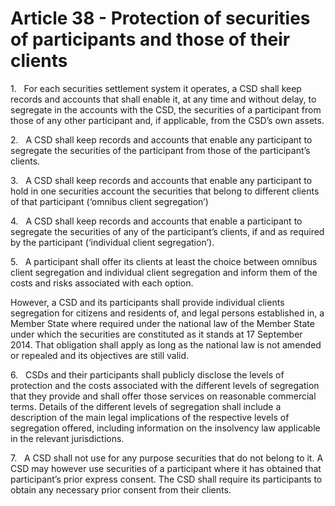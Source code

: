 # Article 38 - Protection of securities of participants and those of their clients


1.   For each securities settlement system it operates, a CSD shall keep records and accounts that shall enable it, at any time and without delay, to segregate in the accounts with the CSD, the securities of a participant from those of any other participant and, if applicable, from the CSD’s own assets.

2.   A CSD shall keep records and accounts that enable any participant to segregate the securities of the participant from those of the participant’s clients.

3.   A CSD shall keep records and accounts that enable any participant to hold in one securities account the securities that belong to different clients of that participant (‘omnibus client segregation’)

4.   A CSD shall keep records and accounts that enable a participant to segregate the securities of any of the participant’s clients, if and as required by the participant (‘individual client segregation’).

5.   A participant shall offer its clients at least the choice between omnibus client segregation and individual client segregation and inform them of the costs and risks associated with each option.

However, a CSD and its participants shall provide individual clients segregation for citizens and residents of, and legal persons established in, a Member State where required under the national law of the Member State under which the securities are constituted as it stands at 17 September 2014. That obligation shall apply as long as the national law is not amended or repealed and its objectives are still valid.

6.   CSDs and their participants shall publicly disclose the levels of protection and the costs associated with the different levels of segregation that they provide and shall offer those services on reasonable commercial terms. Details of the different levels of segregation shall include a description of the main legal implications of the respective levels of segregation offered, including information on the insolvency law applicable in the relevant jurisdictions.

7.   A CSD shall not use for any purpose securities that do not belong to it. A CSD may however use securities of a participant where it has obtained that participant’s prior express consent. The CSD shall require its participants to obtain any necessary prior consent from their clients.
